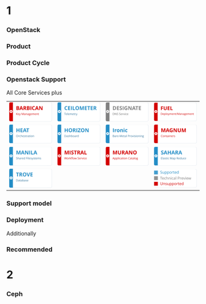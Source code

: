 <!-- .slide: data-background-image="images/suse-logo.svg" data-background-size="90% auto" -->


<!-- Slide -->
# 1
### OpenStack


<!-- Slide -->
### Product


<!-- Slide -->
### Product Cycle


<!-- Slide -->
### Openstack Support

All Core Services plus

<table>
<tr>
    <td><img src="images/openstack/barbican-notsupported.svg"></td>
    <td><img src="images/openstack/ceilometer.svg"></td>
    <td><img src="images/openstack/designate-techpreview.svg"></td>
    <td><img src="images/openstack/fuel-notsupported.svg"></td>
</tr>
<tr>
    <td><img src="images/openstack/heat.svg"></td>
    <td><img src="images/openstack/horizon.svg"></td>
    <td><img src="images/openstack/ironic.svg"></td>
    <td><img src="images/openstack/magnum-notsupported.svg"></td>
</tr>
<tr>
    <td><img src="images/openstack/manila.svg"></td>
    <td><img src="images/openstack/mistral-notsupported.svg"></td>
    <td><img src="images/openstack/murano-notsupported.svg"></td>
    <td><img src="images/openstack/sahara.svg"></td>
</tr>
<tr>
    <td><img src="images/openstack/trove.svg"></td>
    <td></td>
    <td></td>
    <td><img src="images/openstack/legend.svg"></td>
</tr>
</table>


<!-- Slide -->
### Support model


<!-- Slide -->
### Deployment


<!-- Slide -->
Additionally
### Recommended


<!-- Slide -->
# 2
### Ceph

